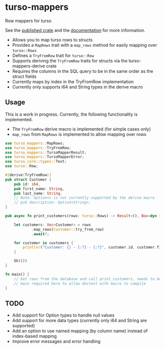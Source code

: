 # turso-mappers

Row mappers for turso

See the [published crate](https://crates.io/crates/turso-mappers) and
the [documentation](https://docs.rs/crate/turso-mappers/latest) for more information.

- Allows you to map turso rows to structs
- Provides a `MapRows` trait with a `map_rows` method for easily mapping over `turso::Rows`
- Defines a `TryFromRow` trait for `turso::Row`
- Supports deriving the `TryFromRow` traits for structs via the turso-mappers-derive crate
- Requires the columns in the SQL query to be in the same order as the struct fields
- Currently maps by index in the TryFromRow implementation
- Currently only supports i64 and String types in the derive macro

## Usage

This is a work in progress. Currently, the following functionality is implemented.

- The `TryFromRow` derive macro is implemented (for simple cases only)
- `map_rows` from `MapRows` is implemented to allow mapping over rows

```rust
use turso_mappers::MapRows;
use turso_mappers::TryFromRow;
use turso_mappers::TursoMapperResult;
use turso_mappers::TursoMapperError;
use turso_core::types::Text;
use turso::Row;

#[derive(TryFromRow)]
pub struct Customer {
    pub id: i64,
    pub first_name: String,
    pub last_name: String,
    // Note: Option<> is not currently supported by the derive macro
    // pub description: Option<String>,
}

pub async fn print_customers(rows: turso::Rows) -> Result<(), Box<dyn std::error::Error>> {

    let customers: Vec<Customer> = rows
            .map_rows(Customer::try_from_row)
            .await?;

    for customer in customers {
        println!("Customer: {} - {:?} - {:?}", customer.id, customer.first_name, customer.last_name);
    }

    Ok(())
}

fn main() {
    // Get rows from the database and call print_customers, needs to be inside an async runtime (e.g. tokio::main)
    // main required here to allow doctest with macro to compile
}


```

## TODO

- Add support for Option<T> types to handle null values
- Add support for more data types (currently only i64 and String are supported)
- Add an option to use named mapping (by column name) instead of index-based mapping
- Improve error messages and error handling

